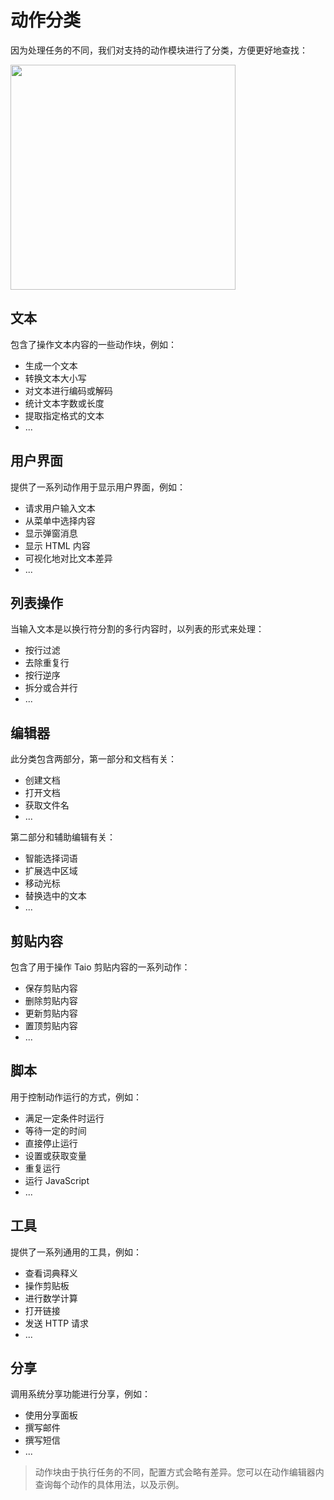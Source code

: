 # 动作分类

因为处理任务的不同，我们对支持的动作模块进行了分类，方便更好地查找：

<img src="../bo/quick-start/assets/IMG_15.png" width="360" />

## 文本

包含了操作文本内容的一些动作块，例如：

- 生成一个文本
- 转换文本大小写
- 对文本进行编码或解码
- 统计文本字数或长度
- 提取指定格式的文本
- ...

## 用户界面

提供了一系列动作用于显示用户界面，例如：

- 请求用户输入文本
- 从菜单中选择内容
- 显示弹窗消息
- 显示 HTML 内容
- 可视化地对比文本差异
- ...

## 列表操作

当输入文本是以换行符分割的多行内容时，以列表的形式来处理：

- 按行过滤
- 去除重复行
- 按行逆序
- 拆分或合并行
- ...

## 编辑器

此分类包含两部分，第一部分和文档有关：

- 创建文档
- 打开文档
- 获取文件名
- ...

第二部分和辅助编辑有关：

- 智能选择词语
- 扩展选中区域
- 移动光标
- 替换选中的文本
- ...

## 剪贴内容

包含了用于操作 Taio 剪贴内容的一系列动作：

- 保存剪贴内容
- 删除剪贴内容
- 更新剪贴内容
- 置顶剪贴内容
- ...

## 脚本

用于控制动作运行的方式，例如：

- 满足一定条件时运行
- 等待一定的时间
- 直接停止运行
- 设置或获取变量
- 重复运行
- 运行 JavaScript
- ...

## 工具

提供了一系列通用的工具，例如：

- 查看词典释义
- 操作剪贴板
- 进行数学计算
- 打开链接
- 发送 HTTP 请求
- ...

## 分享

调用系统分享功能进行分享，例如：

- 使用分享面板
- 撰写邮件
- 撰写短信
- ...

> 动作块由于执行任务的不同，配置方式会略有差异。您可以在动作编辑器内查询每个动作的具体用法，以及示例。